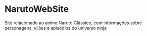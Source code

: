 # NarutoWebSite
Site relacionado ao anime Naruto Clássico, com informações sobre personagens, vilões e episódios do universo ninja
